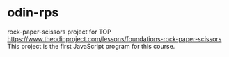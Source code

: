 # odin-rps
rock-paper-scissors project for TOP https://www.theodinproject.com/lessons/foundations-rock-paper-scissors
This project is the first JavaScript program for this course.